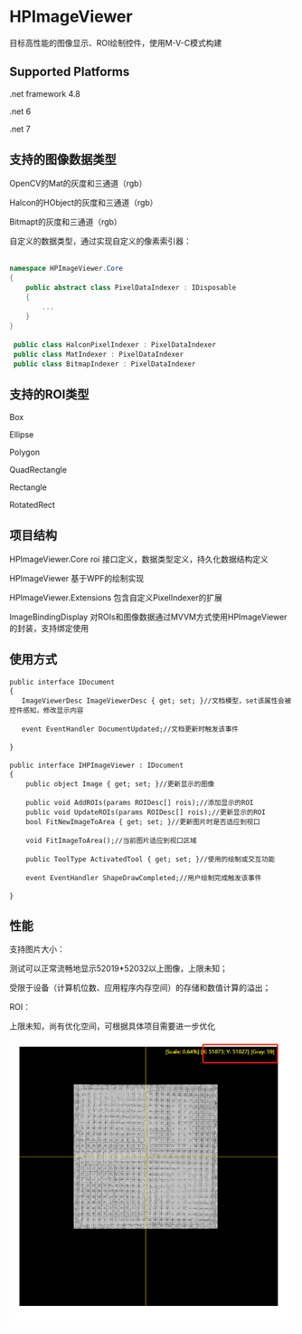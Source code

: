 # HPImageViewer

目标高性能的图像显示、ROI绘制控件，使用M-V-C模式构建

## Supported Platforms

.net framework 4.8 

.net 6

.net 7

## 支持的图像数据类型

OpenCV的Mat的灰度和三通道（rgb）

Halcon的HObject的灰度和三通道（rgb）

Bitmapt的灰度和三通道（rgb）

自定义的数据类型，通过实现自定义的像素索引器：

```C#

namespace HPImageViewer.Core
{
    public abstract class PixelDataIndexer : IDisposable
    {
        ...
    }
}

 public class HalconPixelIndexer : PixelDataIndexer 
 public class MatIndexer : PixelDataIndexer
 public class BitmapIndexer : PixelDataIndexer
```









## 支持的ROI类型

Box

Ellipse

Polygon

QuadRectangle

Rectangle

RotatedRect



## 项目结构

HPImageViewer.Core roi 接口定义，数据类型定义，持久化数据结构定义

HPImageViewer 基于WPF的绘制实现

HPImageViewer.Extensions 包含自定义PixelIndexer的扩展

ImageBindingDisplay 对ROIs和图像数据通过MVVM方式使用HPImageViewer的封装，支持绑定使用



## 使用方式

    public interface IDocument
    {
       ImageViewerDesc ImageViewerDesc { get; set; }//文档模型，set该属性会被控件感知，修改显示内容
       
       event EventHandler DocumentUpdated;//文档更新时触发该事件
    
    }
    
    public interface IHPImageViewer : IDocument
    {
        public object Image { get; set; }//更新显示的图像
    
        public void AddROIs(params ROIDesc[] rois);//添加显示的ROI
        public void UpdateROIs(params ROIDesc[] rois);//更新显示的ROI
        bool FitNewImageToArea { get; set; }//更新图片时是否适应到视口
    
        void FitImageToArea();//当前图片适应到视口区域
    
        public ToolType ActivatedTool { get; set; }//使用的绘制或交互功能
    
        event EventHandler ShapeDrawCompleted;//用户绘制完成触发该事件
    
    }



## 性能



支持图片大小：

测试可以正常流畅地显示52019*52032以上图像，上限未知；

受限于设备（计算机位数、应用程序内存空间）的存储和数值计算的溢出；



ROI：

上限未知，尚有优化空间，可根据具体项目需要进一步优化



![](.\大图.png)





